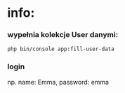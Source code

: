 # info:

### wypełnia kolekcje User danymi:
    php bin/console app:fill-user-data

### login 
   np.
     name: Emma, password: emma
